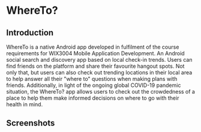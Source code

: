 # WhereTo?
## Introduction
WhereTo is a native Android app developed in fulfilment of the course requirements for WIX3004 Mobile Application Development. An Android social search and discovery app based on local check-in trends. Users can find friends on the platform and share their favourite hangout spots. Not only that, but users can also check out trending locations in their local area to help answer all their "where to" questions when making plans with friends. Additionally, in light of the ongoing global COVID-19 pandemic situation, the WhereTo? app allows users to check out the crowdedness of a place to help them make informed decisions on where to go with their health in mind.

## Screenshots
